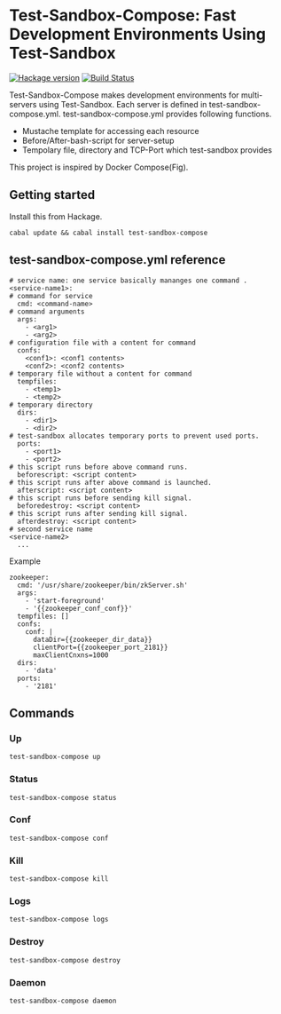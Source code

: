 # Test-Sandbox-Compose: Fast Development Environments Using Test-Sandbox

[![Hackage version](https://img.shields.io/hackage/v/test-sandbox-compose.svg?style=flat)](https://hackage.haskell.org/package/test-sandbox-compose)  [![Build Status](https://travis-ci.org/junjihashimoto/test-sandbox-compose.png?branch=master)](https://travis-ci.org/junjihashimoto/test-sandbox-compose)

Test-Sandbox-Compose makes development environments for multi-servers using Test-Sandbox.
Each server is defined in test-sandbox-compose.yml.
test-sandbox-compose.yml provides following functions.

* Mustache template for accessing each resource
* Before/After-bash-script for server-setup
* Tempolary file, directory and TCP-Port which test-sandbox provides

This project is inspired by Docker Compose(Fig).

## Getting started

Install this from Hackage.

    cabal update && cabal install test-sandbox-compose


## test-sandbox-compose.yml reference

```
# service name: one service basically mananges one command .
<service-name1>:
# command for service
  cmd: <command-name>
# command arguments
  args:
    - <arg1>
    - <arg2>
# configuration file with a content for command
  confs:
    <conf1>: <conf1 contents>
    <conf2>: <conf2 contents>
# temporary file without a content for command
  tempfiles:
    - <temp1>
    - <temp2>
# temporary directory
  dirs:
    - <dir1>
    - <dir2>
# test-sandbox allocates temporary ports to prevent used ports.
  ports:
    - <port1>
    - <port2>
# this script runs before above command runs.
  beforescript: <script content>
# this script runs after above command is launched.
  afterscript: <script content>
# this script runs before sending kill signal.
  beforedestroy: <script content>
# this script runs after sending kill signal.
  afterdestroy: <script content>
# second service name
<service-name2>
  ...
```

Example

```
zookeeper:
  cmd: '/usr/share/zookeeper/bin/zkServer.sh'
  args:
    - 'start-foreground'
    - '{{zookeeper_conf_conf}}'
  tempfiles: []
  confs:
    conf: |
      dataDir={{zookeeper_dir_data}}
      clientPort={{zookeeper_port_2181}}
      maxClientCnxns=1000
  dirs:
    - 'data'
  ports:
    - '2181'
```


## Commands


### Up

```
test-sandbox-compose up
```

### Status

```
test-sandbox-compose status
```

### Conf

```
test-sandbox-compose conf
```

### Kill

```
test-sandbox-compose kill
```

### Logs

```
test-sandbox-compose logs
```

### Destroy

```
test-sandbox-compose destroy
```

### Daemon

```
test-sandbox-compose daemon
```
